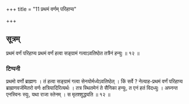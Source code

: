 +++
title = "11 प्रथमं वर्णम् परिहाप्य"

+++

## सूत्रम्
प्रथमं वर्णं परिहाप्य प्रथमं वर्णं हत्वा सङ्ग्रामं गत्वाऽवतिष्ठेत तत्रैनं हन्युः ॥ १२ ॥  
### टिप्पनी
प्रथमो वर्णो ब्राह्मणः । तं हत्वा सङ्ग्रामं गत्वा सेनयोर्मध्येऽवतिष्ठेत् । किं सर्वे ? नेत्याह-प्रथमं वर्णं परिहाप्य ब्राह्मणवर्जमितरो वर्णः क्षत्रियादिरित्यर्थः । तत्र स्थितमेनं ते सैनिका हन्युः, त एनं हतं विदध्युः । अघ्नन्त एनस्विनः स्युः, यथा राजा स्तेनम् । स मृतश्शुद्ध्यति ॥ १२ ॥  
